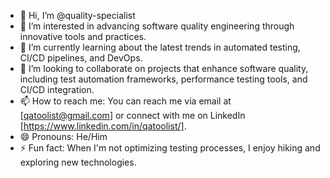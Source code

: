 - 👋 Hi, I’m @quality-specialist
- 👀 I’m interested in advancing software quality engineering through innovative tools and practices.
- 🌱 I’m currently learning about the latest trends in automated testing, CI/CD pipelines, and DevOps.
- 💞️ I’m looking to collaborate on projects that enhance software quality, including test automation frameworks, performance testing tools, and CI/CD integration.
- 📫 How to reach me: You can reach me via email at [qatoolist@gmail.com] or connect with me on LinkedIn [https://www.linkedin.com/in/qatoolist/].
- 😄 Pronouns: He/Him
- ⚡ Fun fact: When I'm not optimizing testing processes, I enjoy hiking and exploring new technologies.


<!---
quality-specialist/quality-specialist is a ✨ special ✨ repository because its `README.md` (this file) appears on your GitHub profile.
You can click the Preview link to take a look at your changes.
--->
